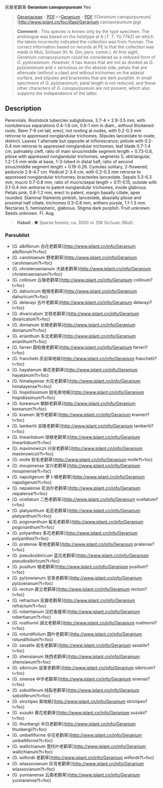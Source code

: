 灰紫老鹳草 **Geranium canopurpureum** Yeo

> [Geraniaceae](http://www.iplant.cn/info/Geraniaceae?t=foc) - [PDF](http://www.iplant.cn/foc/pdf/Geraniaceae.pdf)>>[Geranium](http://www.iplant.cn/info/Geranium?t=foc) - [PDF](http://www.iplant.cn/foc/pdf/Geranium.pdf)
![Geranium canopurpureum](http://www.iplant.cn/foc/illast/Geranium canopurpureum.jpg)

> **Comment** : 
> This species is known only by the type specimen. The protologue was based on the holotype at A (*T. T. Yü 7742*) on which the labels incorrectly indicated the collection was from Yunnan. The correct information based on records at PE is that the collection was made in Muli, Sichuan (H. N. Qin, pers. comm.). At first sight, *Geranium canopurpureum* could be considered as a reduced form of *G. pylzowianum*. However, it has leaves that are not as divided as *G. pylzowianum* and ± sericeous on the abaxial side, petals that are attenuate (without a claw) and without trichomes on the adaxial surface, and stipules and bracteoles that are dark purplish. In small specimens of *G. pylzowianum*, petal length is not reduced, and these other characters of *G. canopurpureum* are not present, which also supports the independence of the latter.

## Description

Perennials. Rootstock tubercles subglobose, 3.7-4 × 2.9-3.5 mm, with nontuberous separations 0.4-1.6 cm, 0.6-1 mm in diam., without thickened roots. Stem 7-9 cm tall, erect, not rooting at nodes, with 0.2-0.3 mm retrorse to appressed nonglandular trichomes. Stipules lanceolate to ovate, distinct. Leaves 1 alternate but opposite at inflorescence; petiole with 0.2-0.4 mm retrorse to appressed nonglandular trichomes; leaf blade 0.7-1.4 cm, palmately cleft, ratio of main sinus/middle segment length = 0.73-0.8, pilose with appressed nonglandular trichomes; segments 5, obtriangular, 1.2-1.5 mm wide at base, 1-3-lobed in distal half, ratio of second sinus/middle segment length = 0.19-0.26. Cymules solitary, 2-flowered; peduncle 2.9-4.7 cm. Pedicel 2-3.4 cm, with 0.2-0.3 mm retrorse to appressed nonglandular trichomes; bracteoles lanceolate. Sepals 5.3-6.3 mm, mucro 0.7-0.8 mm, ratio of mucro/sepal length = 0.11-0.15, outside with 0.1-0.4 mm antrorse to patent nonglandular trichomes, inside glabrous. Petals pink, 0.8-1.2 mm, erect to patent, margin basally ciliate, apex rounded. Staminal filaments pinkish, lanceolate, abaxially pilose and proximal half ciliate, trichomes 0.3-0.8 mm; anthers purple, 1.1-1.3 mm. Nectaries 5, hemispheric, glabrous. Stigma dark purplish. Fruit unknown. Seeds unknown. Fl. Aug.

> **Habait** : 
>● Sparse forests; ca. 3500 m. SW Sichuan (Muli).

### Parsublist

* [G.  albiflorum  白花老鹳草](http://www.iplant.cn/info/Geranium albiflorum?t=foc)
* [G.  carolinianum  野老鹳草](http://www.iplant.cn/info/Geranium carolinianum?t=foc)
* [G.  christensenianum  大姚老鹳草](http://www.iplant.cn/info/Geranium christensenianum?t=foc)
* [G.  collinum  丘陵老鹳草](http://www.iplant.cn/info/Geranium collinum?t=foc)
* [G.  dahuricum  粗根老鹳草](http://www.iplant.cn/info/Geranium dahuricum?t=foc)
* [G.  delavayi  五叶老鹳草](http://www.iplant.cn/info/Geranium delavayi?t=foc)
* [G.  divaricatum  叉枝老鹳草](http://www.iplant.cn/info/Geranium divaricatum?t=foc)
* [G.  donianum  长根老鹳草](http://www.iplant.cn/info/Geranium donianum?t=foc)
* [G.  erianthum  东北老鹳草](http://www.iplant.cn/info/Geranium erianthum?t=foc)
* [G.  farreri  圆柱根老鹳草](http://www.iplant.cn/info/Geranium farreri?t=foc)
* [G.  franchetii  灰岩紫地榆](http://www.iplant.cn/info/Geranium franchetii?t=foc)
* [G.  hayatanum  单花老鹳草](http://www.iplant.cn/info/Geranium hayatanum?t=foc)
* [G.  himalayense  大花老鹳草](http://www.iplant.cn/info/Geranium himalayense?t=foc)
* [G.  hispidissimum  刚毛紫地榆](http://www.iplant.cn/info/Geranium hispidissimum?t=foc)
* [G.  koreanum  朝鲜老鹳草](http://www.iplant.cn/info/Geranium koreanum?t=foc)
* [G.  krameri  突节老鹳草](http://www.iplant.cn/info/Geranium krameri?t=foc)
* [G.  lambertii  吉隆老鹳草](http://www.iplant.cn/info/Geranium lambertii?t=foc)
* [G.  linearilobum  球根老鹳草](http://www.iplant.cn/info/Geranium linearilobum?t=foc)
* [G.  maximowiczii  兴安老鹳草](http://www.iplant.cn/info/Geranium maximowiczii?t=foc)
* [G.  molle  软毛老鹳草](http://www.iplant.cn/info/Geranium molle?t=foc)
* [G.  moupinense  宝兴老鹳草](http://www.iplant.cn/info/Geranium moupinense?t=foc)
* [G.  napuligerum  萝卜根老鹳草](http://www.iplant.cn/info/Geranium napuligerum?t=foc)
* [G.  nepalense  尼泊尔老鹳草](http://www.iplant.cn/info/Geranium nepalense?t=foc)
* [G.  ocellatum  二色老鹳草](http://www.iplant.cn/info/Geranium ocellatum?t=foc)
* [G.  platyanthum  毛蕊老鹳草](http://www.iplant.cn/info/Geranium platyanthum?t=foc)
* [G.  pogonanthum  髯毛老鹳草](http://www.iplant.cn/info/Geranium pogonanthum?t=foc)
* [G.  polyanthes  多花老鹳草](http://www.iplant.cn/info/Geranium polyanthes?t=foc)
* [G.  pratense  草地老鹳草](http://www.iplant.cn/info/Geranium pratense?t=foc)
* [G.  pseudosibiricum  蓝花老鹳草](http://www.iplant.cn/info/Geranium pseudosibiricum?t=foc)
* [G.  pusillum  矮老鹳草](http://www.iplant.cn/info/Geranium pusillum?t=foc)
* [G.  pylzowianum  甘青老鹳草](http://www.iplant.cn/info/Geranium pylzowianum?t=foc)
* [G.  rectum  直立老鹳草](http://www.iplant.cn/info/Geranium rectum?t=foc)
* [G.  refractum  反瓣老鹳草](http://www.iplant.cn/info/Geranium refractum?t=foc)
* [G.  robertianum  汉荭鱼腥草](http://www.iplant.cn/info/Geranium robertianum?t=foc)
* [G.  rosthornii  湖北老鹳草](http://www.iplant.cn/info/Geranium rosthornii?t=foc)
* [G.  rotundifolium  圆叶老鹳草](http://www.iplant.cn/info/Geranium rotundifolium?t=foc)
* [G.  saxatile  岩生老鹳草](http://www.iplant.cn/info/Geranium saxatile?t=foc)
* [G.  shensianum  陕西老鹳草](http://www.iplant.cn/info/Geranium shensianum?t=foc)
* [G.  sibiricum  鼠掌老鹳草](http://www.iplant.cn/info/Geranium sibiricum?t=foc)
* [G.  sinense  中华老鹳草](http://www.iplant.cn/info/Geranium sinense?t=foc)
* [G.  soboliferum  线裂老鹳草](http://www.iplant.cn/info/Geranium soboliferum?t=foc)
* [G.  strictipes  紫地榆](http://www.iplant.cn/info/Geranium strictipes?t=foc)
* [G.  suzukii  黄花老鹳草](http://www.iplant.cn/info/Geranium suzukii?t=foc)
* [G.  thunbergii  中日老鹳草](http://www.iplant.cn/info/Geranium thunbergii?t=foc)
* [G.  umbelliforme  伞花老鹳草](http://www.iplant.cn/info/Geranium umbelliforme?t=foc)
* [G.  wallichianum  宽托叶老鹳草](http://www.iplant.cn/info/Geranium wallichianum?t=foc)
* [G.  wilfordii  老鹳草](http://www.iplant.cn/info/Geranium wilfordii?t=foc)
* [G.  wlassovianum  灰背老鹳草](http://www.iplant.cn/info/Geranium wlassovianum?t=foc)
* [G.  yunnanense  云南老鹳草](http://www.iplant.cn/info/Geranium yunnanense?t=foc)
